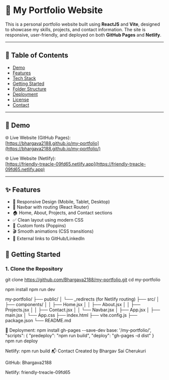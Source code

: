 # 💼 My Portfolio Website

This is a personal portfolio website built using **ReactJS** and **Vite**, designed to showcase my skills, projects, and contact information. The site is responsive, user-friendly, and deployed on both **GitHub Pages** and **Netlify**.

---

## 📌 Table of Contents

- [Demo](#-demo)
- [Features](#-features)
- [Tech Stack](#-tech-stack)
- [Getting Started](#-getting-started)
- [Folder Structure](#-folder-structure)
- [Deployment](#-deployment)
- [License](#-license)
- [Contact](#-contact)

---

## 🚀 Demo

🌐 Live Website (GitHub Pages):  
[https://bhargava2188.github.io/my-portfolio](https://bhargava2188.github.io/my-portfolio/)


🌐 Live Website (Netlify):  
[https://friendly-treacle-09fd65.netlify.app](https://friendly-treacle-09fd65.netlify.app)

---

## ✨ Features

- 📱 Responsive Design (Mobile, Tablet, Desktop)
- 🧭 Navbar with routing (React Router)
- 🏠 Home, About, Projects, and Contact sections
- ✅ Clean layout using modern CSS
- 🎨 Custom fonts (Poppins)
- 🎬 Smooth animations (CSS transitions)
- 🔗 External links to GitHub/LinkedIn

## 🧰 Getting Started

### 1. Clone the Repository
git clone https://github.com/Bhargava2188/my-portfolio.git
cd my-portfolio

npm install
npm run dev



my-portfolio/
├── public/
│   └── _redirects (for Netlify routing)
├── src/
│   ├── components/
│   │   ├── Home.jsx
│   │   ├── About.jsx
│   │   ├── Projects.jsx
│   │   ├── Contact.jsx
│   │   └── Navbar.jsx
│   ├── App.jsx
│   ├── main.jsx
│   └── App.css
├── index.html
├── vite.config.js
├── package.json
└── README.md


🚀 Deployment:
npm install gh-pages --save-dev
base: '/my-portfolio/',
"scripts": {
  "predeploy": "npm run build",
  "deploy": "gh-pages -d dist"
}
npm run deploy

Netlify:
npm run build
📬 Contact
Created by Bhargav Sai Cherukuri

GitHub: Bhargava2188

Netlify: friendly-treacle-09fd65



